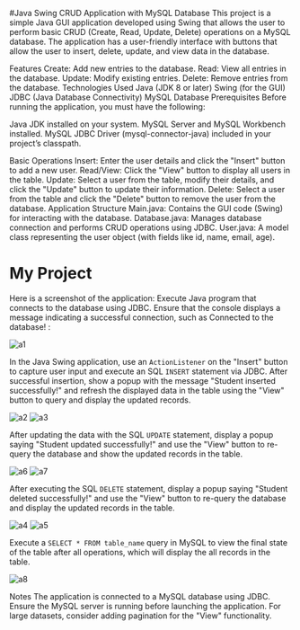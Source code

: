 #Java Swing CRUD Application with MySQL Database
This project is a simple Java GUI application developed using Swing that allows the user to perform basic CRUD (Create, Read, Update, Delete) operations on a MySQL database. The application has a user-friendly interface with buttons that allow the user to insert, delete, update, and view data in the database.

Features
Create: Add new entries to the database.
Read: View all entries in the database.
Update: Modify existing entries.
Delete: Remove entries from the database.
Technologies Used
Java (JDK 8 or later)
Swing (for the GUI)
JDBC (Java Database Connectivity)
MySQL Database
Prerequisites
Before running the application, you must have the following:

Java JDK installed on your system.
MySQL Server and MySQL Workbench installed.
MySQL JDBC Driver (mysql-connector-java) included in your project’s classpath.

Basic Operations
Insert: Enter the user details and click the "Insert" button to add a new user.
Read/View: Click the "View" button to display all users in the table.
Update: Select a user from the table, modify their details, and click the "Update" button to update their information.
Delete: Select a user from the table and click the "Delete" button to remove the user from the database.
Application Structure
Main.java: Contains the GUI code (Swing) for interacting with the database.
Database.java: Manages database connection and performs CRUD operations using JDBC.
User.java: A model class representing the user object (with fields like id, name, email, age).


# My Project
Here is a screenshot of the application:
Execute Java program that connects to the database using JDBC. Ensure that the console displays a message indicating a successful connection, such as Connected to the database! :

![a1](https://github.com/user-attachments/assets/f6634925-6dde-4eb5-8e2f-1853576a7944)


In the Java Swing application, use an `ActionListener` on the "Insert" button to capture user input and execute an SQL `INSERT` statement via JDBC. After successful insertion, show a popup with the message "Student inserted successfully!" and refresh the displayed data in the table using the "View" button to query and display the updated records.

![a2](https://github.com/user-attachments/assets/bd5e927f-a403-4980-bfc5-0658ef7eedf2)
![a3](https://github.com/user-attachments/assets/cacf1acd-6b5d-47c9-9814-e3fffdceedbf)


After updating the data with the SQL `UPDATE` statement, display a popup saying "Student updated successfully!" and use the "View" button to re-query the database and show the updated records in the table.

![a6](https://github.com/user-attachments/assets/aeb52e37-4dda-481c-8857-1ff659941ff7)
![a7](https://github.com/user-attachments/assets/33e08c6d-ce0b-4b86-a50e-9d357bbe2413)


After executing the SQL `DELETE` statement, display a popup saying "Student deleted successfully!" and use the "View" button to re-query the database and display the updated records in the table.

![a4](https://github.com/user-attachments/assets/a5a53d1c-e44c-4abe-9ba8-1d506ad2318a)
![a5](https://github.com/user-attachments/assets/73eb9163-1434-465c-97f5-9d08c8e08d74)


Execute a `SELECT * FROM table_name` query in MySQL to view the final state of the table after all operations, which will display the all records in the table.

![a8](https://github.com/user-attachments/assets/c27aa5e5-2c5e-4123-9e4f-093a527d5325)


Notes
The application is connected to a MySQL database using JDBC.
Ensure the MySQL server is running before launching the application.
For large datasets, consider adding pagination for the "View" functionality.
